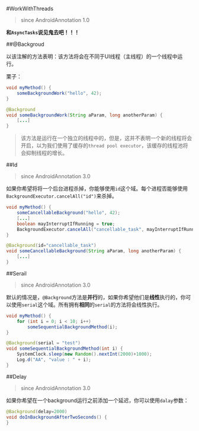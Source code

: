 #WorkWithThreads
>since AndroidAnnotation 1.0

**和`AsyncTasks`说见鬼去吧！！！**

##@Backgroud

以该注解的方法表明：该方法将会在不同于UI线程（主线程）的一个线程中运行。

栗子：

```java
void myMethod() {
    someBackgroundWork("hello", 42);
}

@Background
void someBackgroundWork(String aParam, long anotherParam) {
    [...]
}
```

>该方法是运行在一个独立的线程中的，但是，这并不表明一个新的线程将会开启，以为我们使用了缓存的`thread pool executor`，该缓存的线程池将会抑制线程的增长。


##Id
>since AndroidAnnotation 3.0

如果你希望将将一个后台进程杀掉，你能够使用`id`这个域。每个进程否能够使用`BackgroundExecutor.cancelAll("id")`来杀掉。

```java
void myMethod() {
    someCancellableBackground("hello", 42);
    [...]
    boolean mayInterruptIfRunning = true;
    BackgroundExecutor.cancelAll("cancellable_task", mayInterruptIfRunning);
}

@Background(id="cancellable_task")
void someCancellableBackground(String aParam, long anotherParam) {
    [...]
}
```

##Serail
>since AndroidAnnotation 3.0

默认的情况是，`@Background`方法是**并行**的，如果你希望他们是**线性**执行的，你可以使用`serial`这个域。所有拥有**相同**的`serial`的方法将会线性执行。

```java
void myMethod() {
    for (int i = 0; i < 10; i++)
        someSequentialBackgroundMethod(i);
}

@Background(serial = "test")
void someSequentialBackgroundMethod(int i) {
    SystemClock.sleep(new Random().nextInt(2000)+1000);
    Log.d("AA", "value : " + i);
}
```

##Delay
>since AndroidAnnotation 3.0

如果你希望在一个background运行之前添加一个延迟，你可以使用`dalay`参数：

```java
@Background(delay=2000)
void doInBackgroundAfterTwoSeconds() {
}
```










